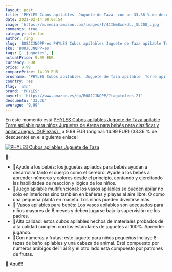```yaml
---
layout: post
title: 'PHYLES Cubos apilables  Juguete de Taza  con un 33.36 % de descuento'
date: 2021-02-14 08:07:54
image: 'https://m.media-amazon.com/images/I/41IWmBxnkdL._SL200_.jpg'
comments: true
category: ofertas
author: ring
slug: 'B08JCJNQPP-es PHYLES Cubos apilables Juguete de Taza apilable Torre...'
sku: 'B08JCJNQPP-es'
tags: [ 'juguetes', ]
actualPrice: 9.99 EUR
currency: EUR
price: 9.99
comparePrice: 14.99 EUR
prodname: 'PHYLES Cubos apilables  Juguete de Taza apilable  Torre apilable para niños  Juguetes de Arena para bebés para clasificar y apilar Juegos（9 Piezas）'
country: 'es'
flag: '🇪🇸'
brand: 'PHYLES'
buyurl: 'https://www.amazon.es/dp/B08JCJNQPP/?tag=tolees-21'
descuento: '33.36'
average: '9.99'
---
```


En este momento está [PHYLES Cubos apilables  Juguete de Taza apilable  Torre apilable para niños  Juguetes de Arena para bebés para clasificar y apilar Juegos（9 Piezas）](https://www.amazon.es/dp/B08JCJNQPP/?tag=tolees-21) a 9.99 EUR (original: 14.99 EUR) (33.36 %  de descuento) en el siguiente enlace!

[![PHYLES Cubos apilables  Juguete de Taza ](https://m.media-amazon.com/images/I/41IWmBxnkdL._SL200_.jpg)](https://www.amazon.es/dp/B08JCJNQPP/?tag=tolees-21)

🔎:

- 🍊Ayude a los bebés: los juguetes apilados para bebés ayudan a desarrollar tanto el cuerpo como el cerebro. Ayude a los bebés a aprender números y colores desde el principio, contando y ejercitando las habilidades de reacción y lógica de los niños.
- 🍇Juego apilable multifuncional: los vasos apilables se pueden apilar no solo en interiores sino también en bañeras y playas al aire libre. O como una pequeña planta en maceta. Los niños pueden divertirse más.
- 🍎 Vasos apilables para bebés: Los vasos apilables son adecuados para niños mayores de 6 meses y deben jugarse bajo la supervisión de los padres.
- 🍒Alta calidad: estos cubos apilables hechos de materiales probados de alta calidad cumplen con los estándares de juguetes al 100%. Aprender jugando.
- 🍑Con números y frutas: este juguete para niños pequeños incluye 8 tazas de baño apilables y una cabeza de animal. Está compuesto por números arábigos del 1 al 8 y el otro lado está compuesto por patrones de frutas.

[🛒 Aquí!!!](https://www.amazon.es/dp/B08JCJNQPP/?tag=tolees-21)
